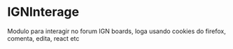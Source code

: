# IGNInterage
Modulo para interagir no forum IGN boards, loga usando cookies do firefox, comenta, edita, react etc
